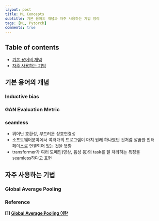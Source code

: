 ```yaml
---
layout: post
title: ML Concepts
subtitle: 기본 용어의 개념과 자주 사용하는 기법 정리
tags: [ML, Pytorch]
comments: true
---
```


## Table of contents
- [기본 용어의 개념](#기본-용어의-개념)
- [자주 사용하는 기법](#자주-사용하는-기법)



## 기본 용어의 개념

### Inductive bias  
### GAN Evaluation Metric  
### seamless  
- 뛰어난 호환성, 부드러운 상호연결성
- 소프트웨어분야에서 여러개의 프로그램이 마치 원래 하나였던 것처럼 깔끔한 인터페이스로 연결되어 있는 것을 뜻함
- transformer가 여러 도메인(영상, 음성 등)의 task를 잘 처리하는 특징을 seamless하다고 표현


## 자주 사용하는 기법  
### Global Average Pooling



### Reference
**[1] [Global Average Pooling 이란](https://gaussian37.github.io/dl-concept-global_average_pooling/)**  
